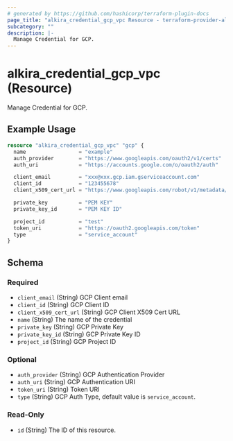 ```yaml
---
# generated by https://github.com/hashicorp/terraform-plugin-docs
page_title: "alkira_credential_gcp_vpc Resource - terraform-provider-alkira"
subcategory: ""
description: |-
  Manage Credential for GCP.
---
```


# alkira_credential_gcp_vpc (Resource)

Manage Credential for GCP.

## Example Usage

```terraform
resource "alkira_credential_gcp_vpc" "gcp" {
  name                 = "example"
  auth_provider        = "https://www.googleapis.com/oauth2/v1/certs"
  auth_uri             = "https://accounts.google.com/o/oauth2/auth"

  client_email         = "xxx@xxx.gcp.iam.gserviceaccount.com"
  client_id            = "123455678"
  client_x509_cert_url = "https://www.googleapis.com/robot/v1/metadata/x509/xxxx.iam.gserviceaccount.com"

  private_key          = "PEM KEY"
  private_key_id       = "PEM KEY ID"

  project_id           = "test"
  token_uri            = "https://oauth2.googleapis.com/token"
  type                 = "service_account"
}
```

<!-- schema generated by tfplugindocs -->
## Schema

### Required

- `client_email` (String) GCP Client email
- `client_id` (String) GCP Client ID
- `client_x509_cert_url` (String) GCP Client X509 Cert URL
- `name` (String) The name of the credential
- `private_key` (String) GCP Private Key
- `private_key_id` (String) GCP Private Key ID
- `project_id` (String) GCP Project ID

### Optional

- `auth_provider` (String) GCP Authentication Provider
- `auth_uri` (String) GCP Authentication URI
- `token_uri` (String) Token URI
- `type` (String) GCP Auth Type, default value is `service_account`.

### Read-Only

- `id` (String) The ID of this resource.
